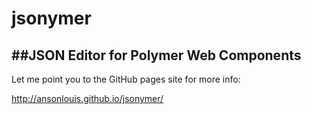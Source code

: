 jsonymer
======

##JSON Editor for Polymer Web Components
--------

Let me point you to the GitHub pages site for more info: 

<a href="http://ansonlouis.github.io/jsonymer/" target="_blank">http://ansonlouis.github.io/jsonymer/</a>